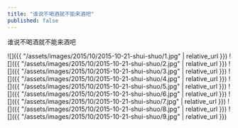 ```yaml
---
title: "谁说不喝酒就不能来酒吧"
published: false
---
```

谁说不喝酒就不能来酒吧



![]({{ "/assets/images/2015/10/2015-10-21-shui-shuo/1.jpg" | relative_url }})
![]({{ "/assets/images/2015/10/2015-10-21-shui-shuo/2.jpg" | relative_url }})
![]({{ "/assets/images/2015/10/2015-10-21-shui-shuo/3.jpg" | relative_url }})
![]({{ "/assets/images/2015/10/2015-10-21-shui-shuo/4.jpg" | relative_url }})
![]({{ "/assets/images/2015/10/2015-10-21-shui-shuo/5.jpg" | relative_url }})
![]({{ "/assets/images/2015/10/2015-10-21-shui-shuo/6.jpg" | relative_url }})
![]({{ "/assets/images/2015/10/2015-10-21-shui-shuo/7.jpg" | relative_url }})
![]({{ "/assets/images/2015/10/2015-10-21-shui-shuo/8.jpg" | relative_url }})
![]({{ "/assets/images/2015/10/2015-10-21-shui-shuo/9.jpg" | relative_url }})
